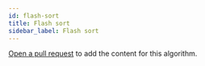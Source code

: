 ```yaml
---
id: flash-sort
title: Flash sort
sidebar_label: Flash sort
---
```


[Open a pull request](https://github.com/AllAlgorithms/algorithms/tree/master/docs/flash-sort.md) to add the content for this algorithm.